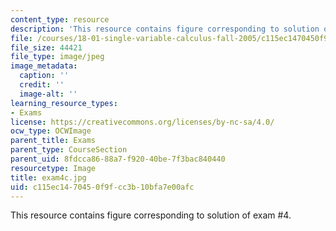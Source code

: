 ```yaml
---
content_type: resource
description: 'This resource contains figure corresponding to solution of exam #4.'
file: /courses/18-01-single-variable-calculus-fall-2005/c115ec1470450f9fcc3b10bfa7e00afc_exam4c.jpg
file_size: 44421
file_type: image/jpeg
image_metadata:
  caption: ''
  credit: ''
  image-alt: ''
learning_resource_types:
- Exams
license: https://creativecommons.org/licenses/by-nc-sa/4.0/
ocw_type: OCWImage
parent_title: Exams
parent_type: CourseSection
parent_uid: 8fdcca86-88a7-f920-40be-7f3bac840440
resourcetype: Image
title: exam4c.jpg
uid: c115ec14-7045-0f9f-cc3b-10bfa7e00afc
---
```

This resource contains figure corresponding to solution of exam #4.